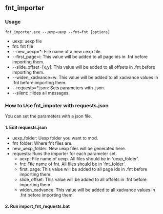 ## fnt_importer

### Usage
  
  ```
  fnt_importer.exe --uexp=uexp --fnt=fnt [options]
  ```
  
  - uexp: uexp file
  - fnt: fnt file
  - --new_uexp=*: File name of a new uexp file.
  - --first_page=i: This value will be added to all page ids in .fnt before importing them.
  - --slide_offset=[x,y]: This value will be added to all offsets in .fnt before importing them.
  - --widen_xadvance=w: This value will be added to all xadvance values in .fnt before importing them.
  - --requests=*.json: Sets parameters with .json.
  - --silent: Hides all messages.


### How to Use fnt_impoter with requests.json

  You can set the parameters with a json file.

  #### 1. Edit requests.json
  
  - uexp_folder: Uexp folder you want to mod.
  - fnt_folder: Where fnt files are.
  - new_uexp_folder: New uexp files will be generated here.
  - requests: Runs the importer for each parameter set.
    + uexp: File name of uexp. All files should be in 'uexp_folder'.
    + fnt: File name of fnt. All files should be in 'fnt_folder'. 
    + first_page: This value will be added to all page ids in .fnt before importing them.
    + slide_offset: This value will be added to all offsets in .fnt before importing them.
    + widen_xadvance: This value will be added to all xadvance values in .fnt before importing them.
  
  #### 2. Run import_fnt_requests.bat
